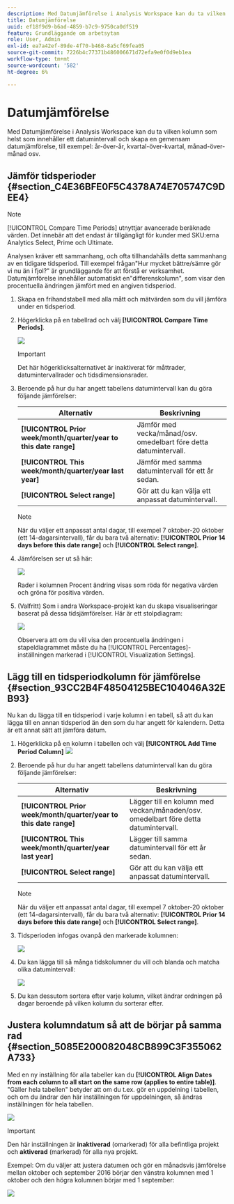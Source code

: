 ```yaml
---
description: Med Datumjämförelse i Analysis Workspace kan du ta vilken kolumn som helst som innehåller ett datumintervall och skapa en gemensam datumjämförelse, till exempel år för år, kvartal för kvartal, månad för månad.
title: Datumjämförelse
uuid: ef18f9d9-b6ad-4859-b7c9-9750ca0df519
feature: Grundläggande om arbetsytan
role: User, Admin
exl-id: ea7a42ef-89de-4f70-b468-8a5cf69fea05
source-git-commit: 7226b4c77371b486006671d72efa9e0f0d9eb1ea
workflow-type: tm+mt
source-wordcount: '582'
ht-degree: 6%

---
```


# Datumjämförelse

Med Datumjämförelse i Analysis Workspace kan du ta vilken kolumn som helst som innehåller ett datumintervall och skapa en gemensam datumjämförelse, till exempel: år-över-år, kvartal-över-kvartal, månad-över-månad osv.

## Jämför tidsperioder {#section_C4E36BFE0F5C4378A74E705747C9DEE4}

>[!NOTE]
>[!UICONTROL Compare Time Periods] utnyttjar avancerade beräknade värden. Det innebär att det endast är tillgängligt för kunder med SKU:erna Analytics Select, Prime och Ultimate.

Analysen kräver ett sammanhang, och ofta tillhandahålls detta sammanhang av en tidigare tidsperiod. Till exempel frågan&quot;Hur mycket bättre/sämre gör vi nu än i fjol?&quot; är grundläggande för att förstå er verksamhet. Datumjämförelse innehåller automatiskt en&quot;differenskolumn&quot;, som visar den procentuella ändringen jämfört med en angiven tidsperiod.

1. Skapa en frihandstabell med alla mått och mätvärden som du vill jämföra under en tidsperiod.
1. Högerklicka på en tabellrad och välj **[!UICONTROL Compare Time Periods]**.

   ![](assets/compare-time.png)

   >[!IMPORTANT]
   >
   >Det här högerklicksalternativet är inaktiverat för måttrader, datumintervallrader och tidsdimensionsrader.

1. Beroende på hur du har angett tabellens datumintervall kan du göra följande jämförelser:

   | Alternativ | Beskrivning |
   |---|---|
   | **[!UICONTROL Prior week/month/quarter/year to this date range]** | Jämför med vecka/månad/osv. omedelbart före detta datumintervall. |
   | **[!UICONTROL This week/month/quarter/year last year]** | Jämför med samma datumintervall för ett år sedan. |
   | **[!UICONTROL Select range]** | Gör att du kan välja ett anpassat datumintervall. |

   >[!NOTE]
   >
   >När du väljer ett anpassat antal dagar, till exempel 7 oktober-20 oktober (ett 14-dagarsintervall), får du bara två alternativ: **[!UICONTROL Prior 14 days before this date range]** och **[!UICONTROL Select range]**.

1. Jämförelsen ser ut så här:

   ![](assets/compare-time-result.png)

   Rader i kolumnen Procent ändring visas som röda för negativa värden och gröna för positiva värden.

1. (Valfritt) Som i andra Workspace-projekt kan du skapa visualiseringar baserat på dessa tidsjämförelser. Här är ett stolpdiagram:

   ![](assets/compare-time-barchart.png)

   Observera att om du vill visa den procentuella ändringen i stapeldiagrammet måste du ha [!UICONTROL Percentages]-inställningen markerad i [!UICONTROL Visualization Settings].

## Lägg till en tidsperiodkolumn för jämförelse {#section_93CC2B4F48504125BEC104046A32EB93}

Nu kan du lägga till en tidsperiod i varje kolumn i en tabell, så att du kan lägga till en annan tidsperiod än den som du har angett för kalendern. Detta är ett annat sätt att jämföra datum.

1. Högerklicka på en kolumn i tabellen och välj **[!UICONTROL Add Time Period Column]** ![](assets/add-time-period-column.png)

1. Beroende på hur du har angett tabellens datumintervall kan du göra följande jämförelser:

   | Alternativ | Beskrivning |
   |---|---|
   | **[!UICONTROL Prior week/month/quarter/year to this date range]** | Lägger till en kolumn med veckan/månaden/osv. omedelbart före detta datumintervall. |
   | **[!UICONTROL This week/month/quarter/year last year]** | Lägger till samma datumintervall för ett år sedan. |
   | **[!UICONTROL Select range]** | Gör att du kan välja ett anpassat datumintervall. |

   >[!NOTE]
   >
   >När du väljer ett anpassat antal dagar, till exempel 7 oktober-20 oktober (ett 14-dagarsintervall), får du bara två alternativ: **[!UICONTROL Prior 14 days before this date range]** och **[!UICONTROL Select range]**.

1. Tidsperioden infogas ovanpå den markerade kolumnen:

   ![](assets/add-time-period-column2.png)

1. Du kan lägga till så många tidskolumner du vill och blanda och matcha olika datumintervall:

   ![](assets/add-time-period-column4.png)

1. Du kan dessutom sortera efter varje kolumn, vilket ändrar ordningen på dagar beroende på vilken kolumn du sorterar efter.

## Justera kolumndatum så att de börjar på samma rad {#section_5085E200082048CB899C3F355062A733}

Med en ny inställning för alla tabeller kan du **[!UICONTROL Align Dates from each column to all start on the same row (applies to entire table)]**. &quot;Gäller hela tabellen&quot; betyder att om du t.ex. gör en uppdelning i tabellen, och om du ändrar den här inställningen för uppdelningen, så ändras inställningen för hela tabellen.

![](assets/date-comparison-setting.png)

>[!IMPORTANT]
>
>Den här inställningen är **inaktiverad** (omarkerad) för alla befintliga projekt och **aktiverad** (markerad) för alla nya projekt.

Exempel: Om du väljer att justera datumen och gör en månadsvis jämförelse mellan oktober och september 2016 börjar den vänstra kolumnen med 1 oktober och den högra kolumnen börjar med 1 september:

![](assets/add-time-period-column3.png)

<!-- 

<p>See Jonny Moon's email from November 3. </p>

 -->

